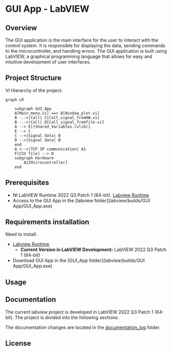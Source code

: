 # GUI App - LabVIEW

## Overview
The GUI application is the main interface for the user to interact with the control system. It is responsible for displaying the data, sending commands to the microcontroller, and handling errors. The GUI application is built using LabVIEW, a graphical programming language that allows for easy and intuitive development of user interfaces.

## Project Structure
VI Hierarchy of the project:
```mermaid
graph LR
    
    subgraph GUI_App 
    A[Main_menu.vi] ==> B[Window_plot.vi]
    B -.->|Call| C[Call_signal_fromHW.vi]
    B -.->|Call| D[Call_signal_fromfile.vi]
    A --> E[(Shared_Variables.lvlib)]
    E --> C
    C -->|Signal data| B
    D -->|Signal data| B
    end
    A <-->|TCP IP communication| A1
    F[CSV file] --> D
    subgraph Hardware
        A1[Microcontroller]
    end
```

## Prerequisites
- NI LabVIEW Runtime 2022 Q3 Patch 1 (64-bit). [Labview Runtime](https://www.ni.com/en/support/downloads/software-products/download.labview-runtime.html#460613)
- Access to the GUI App in the [labview folder](labview/builds/GUI App/GUI_App.exe)

## Requirements installation
Need to install:
- [Labview Runtime](https://www.ni.com/en/support/downloads/software-products/download.labview-runtime.html#460613) 
  - **Current Version in LabVIEW Development:** LabVIEW 2022 Q3 Patch 1 (64-bit)
- Download GUI App in the [GUI_App folder](labview/builds/GUI App/GUI_App.exe)

## Usage

## Documentation
The current labview project is developed in LabVIEW 2022 Q3 Patch 1 (64-bit). 
The project is divided into the following sections:

The documentation changes are located in the [documentation_log](documentation_log) folder.



## License
<!-- This project is licensed under the MIT License - see the [LICENSE.md] -->

 

